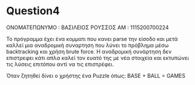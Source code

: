 # Question4

ΟΝΟΜΑΤΕΠΩΝΥΜΟ : ΒΑΣΙΛΕΙΟΣ ΡΟΥΣΣΟΣ
ΑΜ : 1115200700224

Το πρόγραμμα έχει ένα κομματι που κανει parse την είσοδο και μετά καλλεί μια αναδρομική συναρτηση που λύνει το πρόβλημα μέσω backtracking και χρήση brute force.
H αναδρομική συνάρτηση δεν επιστρεφει κάτι απλα καλεί τον ευατό της με νέα στοιχεία και εκτυπώνει τις λύσεις επιτόπου αντί να τις επιστρέφει.

Όταν ζητηθεί δίνει ο χρήστης ένα Puzzle όπως: BASE + BALL = GAMES